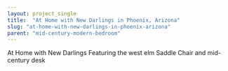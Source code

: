 ```yaml
---
layout: project_single
title:  "At Home with New Darlings in Phoenix, Arizona"
slug: "at-home-with-new-darlings-in-phoenix-arizona"
parent: "mid-century-modern-bedroom"
---
```

At Home with New Darlings Featuring the west elm Saddle Chair and mid-century desk